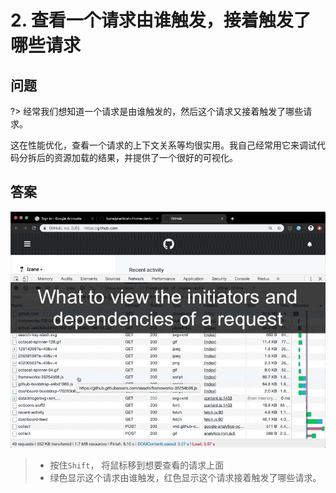 # 2. 查看一个请求由谁触发，接着触发了哪些请求

## 问题

?> 经常我们想知道一个请求是由谁触发的，然后这个请求又接着触发了哪些请求。

这在性能优化，查看一个请求的上下文关系等均很实用。我自己经常用它来调试代码分拆后的资源加载的结果，并提供了一个很好的可视化。

## 答案

![view_initiators_and_dependencies](./media/view_initiators_and_dependencies.gif)

> - 按住`Shift`， 将鼠标移到想要查看的请求上面
> - 绿色显示这个请求由谁触发，红色显示这个请求接着触发了哪些请求。

